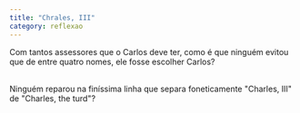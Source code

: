 ```yaml
---
title: "Chrales, III"
category: reflexao
---
```


Com tantos assessores que o Carlos deve ter, como é que ninguém evitou que de entre quatro nomes, ele fosse escolher Carlos?

<br/>
Ninguém reparou na finíssima linha que separa foneticamente "Charles, III" de "Charles, the turd"?

